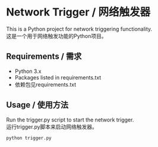 # Network Trigger / 网络触发器

This is a Python project for network triggering functionality.  
这是一个用于网络触发功能的Python项目。

## Requirements / 需求
- Python 3.x
- Packages listed in requirements.txt
- 依赖包见requirements.txt

## Usage / 使用方法
Run the trigger.py script to start the network trigger.  
运行trigger.py脚本来启动网络触发器。

```bash
python trigger.py
